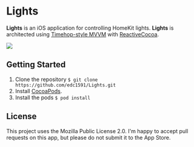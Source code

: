 # Lights

**Lights** is an iOS application for controlling HomeKit lights. **Lights** is architected using [Timehop-style MVVM](https://speakerdeck.com/twocentstudios/mvvm-architecture-at-timehop) with [ReactiveCocoa](https://github.com/reactivecocoa/reactivecocoa).

![](http://i.imgur.com/FiOTfG3.gif)

## Getting Started

1. Clone the repository `$ git clone https://github.com/edc1591/Lights.git`
2. Install [CocoaPods](https://github.com/cocoapods/cocoapods).
3. Install the pods `$ pod install`

## License

This project uses the Mozilla Public License 2.0. I'm happy to accept pull requests on this app, but please do not submit it to the App Store.
